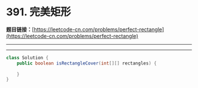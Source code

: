 # 391. 完美矩形

**题目链接：**[https://leetcode-cn.com/problems/perfect-rectangle](https://leetcode-cn.com/problems/perfect-rectangle)

---

<Cards card="leetcode_391_perfect-rectangle"></Cards>

---

```java
class Solution {
    public boolean isRectangleCover(int[][] rectangles) {
        
    }
}
```